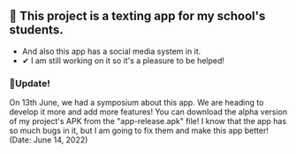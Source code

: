 ## 💬 This project is a texting app for my school's students.
- And also this app has a social media system in it.
- ✔ I am still working on it so it's a pleasure to be helped!
### 📌Update!
On 13th June, we had a symposium about this app. We are heading to develop it more and add more features! You can download the alpha version of my project's APK from the "app-release.apk" file! I know that the app has so much bugs in it, but I am going to fix them and make this app better! (Date: June 14, 2022)
